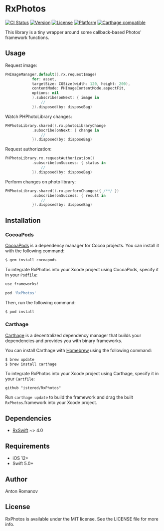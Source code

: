 # RxPhotos

[![CI Status](http://img.shields.io/travis/istered/RxPhotos.svg?style=flat)](https://travis-ci.org/istered/RxPhotos)
[![Version](https://img.shields.io/cocoapods/v/RxPhotos.svg?style=flat)](https://cocoapods.org/pods/RxPhotos)
[![License](https://img.shields.io/cocoapods/l/RxPhotos.svg?style=flat)](https://cocoapods.org/pods/RxPhotos)
[![Platform](https://img.shields.io/cocoapods/p/RxPhotos.svg?style=flat)](https://cocoapods.org/pods/RxPhotos)
[![Carthage compatible](https://img.shields.io/badge/Carthage-compatible-4BC51D.svg?style=flat)](https://github.com/Carthage/Carthage)

This library is a tiny wrapper around some callback-based Photos' framework functions.

## Usage

Request image:
```swift
PHImageManager.default().rx.requestImage(
            for: asset,
            targetSize: CGSize(width: 120, height: 200),
            contentMode: PHImageContentMode.aspectFit,
            options: nil
            ).subscribe(onNext: { image in
                //
            }).disposed(by: disposeBag)
```

Watch PHPhotoLibrary changes:
```swift
PHPhotoLibrary.shared().rx.photoLibraryChange
            .subscribe(onNext: { change in
                //
            }).disposed(by: disposeBag)
```

Request authorization:
```swift
PHPhotoLibrary.rx.requestAuthorization()
            .subscribe(onSuccess: { status in
                //
            }).disposed(by: disposeBag)
```

Perform changes on photo library:
```swift
PHPhotoLibrary.shared().rx.performChanges({ /**/ })
            .subscribe(onSuccess: { result in
                //
            }).disposed(by: disposeBag)
```

## Installation

### CocoaPods

[CocoaPods](http://cocoapods.org) is a dependency manager for Cocoa projects. You can install it with the following command:

```bash
$ gem install cocoapods
```

To integrate RxPhotos into your Xcode project using CocoaPods, specify it in your `Podfile`:

```ruby
use_frameworks!

pod 'RxPhotos'
```

Then, run the following command:

```bash
$ pod install
```


### Carthage

[Carthage](https://github.com/Carthage/Carthage) is a decentralized dependency manager that builds your dependencies and provides you with binary frameworks.

You can install Carthage with [Homebrew](http://brew.sh/) using the following command:

```bash
$ brew update
$ brew install carthage
```

To integrate RxPhotos into your Xcode project using Carthage, specify it in your `Cartfile`:

```ogdl
github "istered/RxPhotos"
```

Run `carthage update` to build the framework and drag the built `RxPhotos`.framework into your Xcode project.


## Dependencies
* [RxSwift](https://github.com/ReactiveX/RxSwift) ~> 4.0

## Requirements
* iOS 12+
* Swift 5.0+ 

## Author

Anton Romanov


## License

RxPhotos is available under the MIT license. See the LICENSE file for more info.
